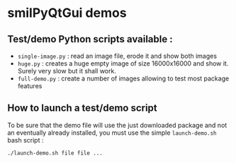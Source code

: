 
# smilPyQtGui demos

## Test/demo Python scripts available :

  - ```single-image.py``` : read an image file, erode it and show both images
  - ```huge.py``` : creates a huge empty image of size 16000x16000 and show it. Surely very slow but it shall work.
  - ```full-demo.py``` : create a number of images allowing to test most package features

## How to launch a test/demo script

To be sure that the demo file will use the just downloaded package and not an eventually already installed, you must use the simple ```launch-demo.sh``` bash script :

```bash
./launch-demo.sh file file ...
```


